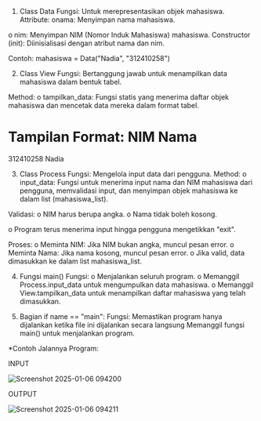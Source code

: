 1. Class Data
Fungsi: Untuk merepresentasikan objek mahasiswa.
Attribute:
onama: Menyimpan nama mahasiswa.

o	nim: Menyimpan NIM (Nomor Induk Mahasiswa) mahasiswa.
Constructor (init): Diinisialisasi dengan atribut nama dan nim.


Contoh:
mahasiswa = Data("Nadia", "312410258")


2.	 Class View
Fungsi: Bertanggung jawab untuk menampilkan data mahasiswa dalam bentuk tabel.

Method:
o	tampilkan_data: Fungsi statis yang menerima daftar objek mahasiswa dan mencetak data mereka dalam format tabel.

Tampilan Format:
NIM                Nama                
======================
312410258       Nadia


3.	 Class Process
Fungsi: Mengelola input data dari pengguna.
Method:
o	input_data: Fungsi untuk menerima input nama dan NIM mahasiswa dari pengguna, memvalidasi input, dan menyimpan objek mahasiswa ke dalam list (mahasiswa_list).

Validasi:
o	NIM harus berupa angka.
o	Nama tidak boleh kosong.

o	Program terus menerima input hingga pengguna mengetikkan "exit".

Proses:
o	Meminta NIM: Jika NIM bukan angka, muncul pesan error.
o	Meminta Nama: Jika nama kosong, muncul pesan error.
o	Jika valid, data dimasukkan ke dalam list mahasiswa_list.


4.	 Fungsi main()
Fungsi:
o	Menjalankan seluruh program.
o	Memanggil Process.input_data untuk mengumpulkan data mahasiswa.
o	Memanggil View.tampilkan_data untuk menampilkan daftar mahasiswa yang telah dimasukkan.


5.	 Bagian if name == "main":
Fungsi: Memastikan program hanya dijalankan ketika file ini dijalankan secara langsung
Memanggil fungsi main() untuk menjalankan program.

 *Contoh Jalannya Program:

INPUT

![Screenshot 2025-01-06 094200](https://github.com/user-attachments/assets/e09b083b-2211-4c01-958b-d02ef89aa8db)












OUTPUT

![Screenshot 2025-01-06 094211](https://github.com/user-attachments/assets/afba33eb-480f-4bba-83bf-3513e19b0bb8)


